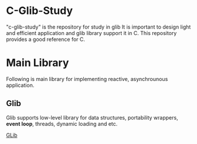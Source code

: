 # C-Glib-Study

"c-glib-study" is the repository for study in glib
It is important to design light and efficient application and glib library support it in C.
This repository provides a good reference for C.

# Main Library

Following is main library for implementing reactive, asynchrounous application.

## Glib

Glib supports low-level library for data structures, portability wrappers, __event loop__, threads, dynamic loading and etc.

[GLib](https://github.com/GNOME/glib)


